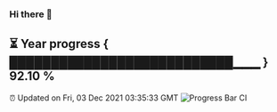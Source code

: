 ### Hi there 👋
⏳ Year progress { ███████████████████████████▁▁▁ } 92.10 %
---
⏰ Updated on Fri, 03 Dec 2021 03:35:33 GMT
![Progress Bar CI](https://github.com/liununu/liununu/workflows/Progress%20Bar%20CI/badge.svg)

